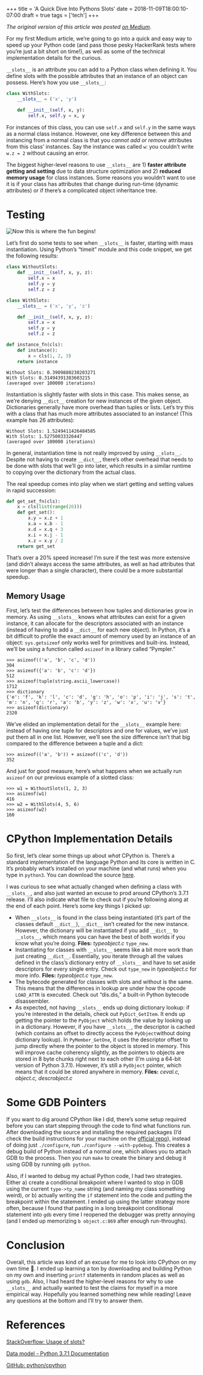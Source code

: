 +++
title = 'A Quick Dive Into Pythons Slots'
date = 2018-11-09T18:00:10-07:00
draft = true
tags = ['tech']
+++

_The original version of this article was posted [on Medium](https://medium.com/@stephenjayakar/a-quick-dive-into-pythons-slots-72cdc2d334e)_.

For my first Medium article, we’re going to go into a quick and easy way to speed up your Python code (and pass those pesky HackerRank tests where you’re just a bit short on time!), as well as some of the technical implementation details for the curious.

`__slots__` is an attribute you can add to a Python class when defining it. You define slots with the possible attributes that an instance of an object can possess. Here’s how you use `__slots__`:

```python
class WithSlots:
    __slots__ = ('x', 'y')

    def __init__(self, x, y):
        self.x, self.y = x, y
```

For instances of this class, you can use `self.x` and `self.y` in the same ways as a normal class instance. However, one key difference between this and instancing from a normal class is that you _cannot add or remove_ attributes from this class’ instances. Say the instance was called `w`: you couldn’t write `w.z = 2` without causing an error.

The biggest higher-level reasons to use `__slots__` are 1) **faster attribute getting and setting** due to data structure optimization and 2) **reduced memory usage** for class instances. Some reasons you wouldn’t want to use it is if your class has attributes that change during run-time (dynamic attributes) or if there’s a complicated object inheritance tree.

# Testing

![Now this is where the fun begins!](/images/slots-meme.webp)

Let’s first do some tests to see when `__slots__` is faster, starting with mass instantiation. Using Python’s “timeit” module and this code snippet, we get the following results:

```python
class WithoutSlots:
    def __init__(self, x, y, z):
        self.x = x
        self.y = y
        self.z = z

class WithSlots:
    __slots__ = ('x', 'y', 'z')

    def __init__(self, x, y, z):
        self.x = x
        self.y = y
        self.z = z

def instance_fn(cls):
    def instance():
        x = cls(1, 2, 3)
    return instance
```

```
Without Slots: 0.3909880230203271  
With Slots: 0.31494391383603215  
(averaged over 100000 iterations)
```

Instantiation is slightly faster with slots in this case. This makes sense, as we’re denying `__dict__` creation for new instances of the given object. Dictionaries generally have more overhead than tuples or lists. Let’s try this with a class that has much more attributes associated to an instance! (This example has 26 attributes):

```
Without Slots: 1.5249411426484585  
With Slots: 1.52750033326447  
(averaged over 100000 iterations)
```

In general, instantiation time is not really improved by using `__slots__`. Despite not having to create `__dict__`, there’s other overhead that needs to be done with slots that we’ll go into later, which results in a similar runtime to copying over the dictionary from the actual class.

The real speedup comes into play when we start getting and setting values in rapid succession:

```python
def get_set_fn(cls):
    x = cls(list(range(26)))
    def get_set():
        x.y = x.z + 1
        x.a = x.b - 1
        x.d = x.q + 3
        x.i = x.j - 1
        x.z = x.y / 2
    return get_set
```

That’s over a 20% speed increase! I’m sure if the test was more extensive (and didn’t always access the same attributes, as well as had attributes that were longer than a single character), there could be a more substantial speedup.

## Memory Usage

First, let’s test the differences between how tuples and dictionaries grow in memory. As using `__slots__` knows what attributes can exist for a given instance, it can allocate for the descriptors associated with an instance (instead of having to add a `__dict__` for each new object). In Python, it’s a bit difficult to profile the exact amount of memory used by an instance of an object: `sys.getsizeof` only works well for primitives and built-ins. Instead, we’ll be using a function called `asizeof` in a library called “Pympler.”

```
>>> asizeof(('a', 'b', 'c', 'd'))  
304  
>>> asizeof({'a': 'b', 'c': 'd'})  
512  
>>> asizeof(tuple(string.ascii_lowercase))  
1712  
>>> dictionary  
{'e': 'f', 'k': 'l', 'c': 'd', 'g': 'h', 'o': 'p', 'i': 'j', 's': 't', 'm': 'n', 'q': 'r', 'a': 'b', 'y': 'z', 'w': 'x', 'u': 'v'}  
>>> asizeof(dictionary)  
2320
```

We’ve elided an implementation detail for the `__slots__` example here: instead of having one tuple for descriptors and one for values, we’ve just put them all in one list. However, we’ll see the size difference isn’t that big compared to the difference between a tuple and a dict:

```
>>> asizeof(('a', 'b')) + asizeof(('c', 'd'))  
352
```

And just for good measure, here’s what happens when we actually run `asizeof` on our previous example of a slotted class:

```
>>> w1 = WithoutSlots(1, 2, 3)  
>>> asizeof(w1)  
416  
>>> w2 = WithSlots(4, 5, 6)  
>>> asizeof(w2)  
160
```

# CPython Implementation Details

So first, let’s clear some things up about _what_ CPython is. There’s a standard implementation of the language Python and its core is written in C. It’s probably what’s installed on your machine (and what runs) when you type in `python3`. You can download the source [here](https://www.python.org/downloads/release/python-371/).

I was curious to see what actually changed when defining a class with `__slots__`, and also just wanted an excuse to prod around CPython’s 3.7.1 release. I’ll also indicate what file to check out if you’re following along at the end of each point. Here’s some key things I picked up:

- When `__slots__` is found in the class being instantiated (it’s part of the classes default `__dict__`), `__dict__` isn’t created for the new instance. However, the dictionary will be instantiated if you add `__dict__` to `__slots__`, which means you can have the best of both worlds if you know what you’re doing. **Files:** _typeobject.c_ `type_new`.
- Instantiating for classes with `__slots__` seems like a bit more work than just creating `__dict__`. Essentially, you iterate through all the values defined in the class’s dictionary entry of `__slots__` and have to set aside descriptors for every single entry. Check out `type_new` in _typeobject.c_ for more info. **Files:** _typeobject.c_ `type_new`.
- The bytecode generated for classes with slots and without is the same. This means that the differences in lookup are under how the opcode `LOAD_ATTR` is executed. Check out “dis.dis,” a built-in Python bytecode disassembler.
- As expected, not having `__slots__` ends up doing dictionary lookup: if you’re interested in the details, check out `PyDict_GetItem`. It ends up getting the pointer to the `PyObject` which holds the value by looking up in a dictionary. However, if you have `__slots__`, the descriptor is cached (which contains an offset to directly access the `PyObject`without doing dictionary lookup). In `PyMember_GetOne`, it uses the descriptor offset to jump directly where the pointer to the object is stored in memory. This will improve cache coherency slightly, as the pointers to objects are stored in 8 byte chunks right next to each other (I’m using a 64-bit version of Python 3.7.1). However, it’s still a `PyObject` pointer, which means that it could be stored anywhere in memory. **Files:** _ceval.c, object.c, descrobject.c_

# Some GDB Pointers

If you want to dig around CPython like I did, there’s some setup required before you can start stepping through the code to find what functions run. After downloading the source and installing the required packages (I’d check the build instructions for your machine on the [official repo](https://github.com/python/cpython)), instead of doing just `./configure`, run `./configure --with-pydebug`. This creates a debug build of Python instead of a normal one, which allows you to attach GDB to the process. Then you run `make` to create the binary and debug it using GDB by running `gdb python`.

Also, if I wanted to debug my actual Python code, I had two strategies. Either a) create a conditional breakpoint where I wanted to stop in GDB using the current `type->tp_name` string (and naming my class something weird), or b) actually writing the `if` statement into the code and putting the breakpoint within the statement. I ended up using the latter strategy more often, because I found that pasting in a long breakpoint conditional statement into `gdb` every time I reopened the debugger was pretty annoying (and I ended up memorizing `b object.c:869` after enough run-throughs).

# Conclusion

Overall, this article was kind of an excuse for me to look into CPython on my own time 🤤. I ended up learning a ton by downloading and building Python on my own and inserting `printf` statements in random places as well as using `gdb`. Also, I had heard the higher-level reasons for why to use `__slots__` and actually wanted to test the claims for myself in a more empirical way. Hopefully you learned something new while reading! Leave any questions at the bottom and I’ll try to answer them.

# References

[StackOverflow: Usage of slots?](https://stackoverflow.com/questions/472000/usage-of-slots?source=post_page-----72cdc2d334e--------------------------------)

[Data model - Python 3.7.1 Documentation](https://stackoverflow.com/questions/472000/usage-of-slots?source=post_page-----72cdc2d334e--------------------------------)

[GitHub: python/cpython](https://github.com/python/cpython?source=post_page-----72cdc2d334e--------------------------------)
